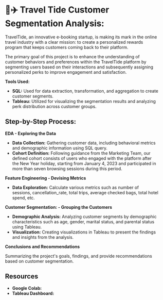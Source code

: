 # 🏨✈️ Travel Tide Customer Segmentation Analysis:

TravelTide, an innovative e-booking startup, is making its mark in the online travel industry with a clear mission: to create a personalized rewards program that keeps customers coming back to their platform. 

The primary goal of this project is to enhance the understanding of customer behaviors and preferences within the TravelTide platform by segmenting users based on their interactions and subsequently assigning personalized perks to improve engagement and satisfaction.

**Tools Used:**

* **SQL:** Used for data extraction, transformation, and aggregation to create customer segments.
* **Tableau:** Utilized for visualizing the segmentation results and analyzing perk distribution across customer groups.

## **Step-by-Step Process:**

**EDA - Exploring the Data**
* **Data Collection:**  Gathering customer data, including behavioral metrics and demographic information using SQL query.
* **Cohort Definition:** Following guidance from the Marketing Team, our defined cohort consists of users who engaged with the platform after the New Year holiday, starting from January 4, 2023 and participated in more than seven browsing sessions during this period.

**Feature Engineering - Devising Metrics**
* **Data Exploration:** Calculate various metrics such as number of sessions, cancellation_rate, total trips, average checked bags, total hotel spend, etc.
  
**Customer Segmentation: - Grouping the Customers**
* **Demographic Analysis:** Analyzing customer segments by demographic characteristics such as age, gender, marital status, and parental status using Tableau.
* **Visualization:** Creating visualizations in Tableau to present the findings and insights from the analysis.

**Conclusions and Recommendations** 

Summarizing the project's goals, findings, and provide recommendations based on customer segmentation.

## **Resources**

* **Google Colab:**
* **Tableau Dashboard:**
